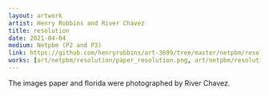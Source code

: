 ```yaml
---
layout: artwork
artist: Henry Robbins and River Chavez
title: resolution
date: 2021-04-04
medium: Netpbm (P2 and P3)
link: https://github.com/henryrobbins/art-3699/tree/master/netpbm/resolution
works: [art/netpbm/resolution/paper_resolution.png, art/netpbm/resolution/florida_resolution.png]
---
```


The images paper and florida were photographed by River Chavez.

